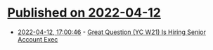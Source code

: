 # [Published on 2022-04-12](index.md)

* [2022-04-12, 17:00:46](https://news.ycombinator.com/item?id=31005324) - [Great Question (YC W21) Is Hiring Senior Account Exec](https://www.ycombinator.com/companies/great-question/jobs/Jyl8JbP-senior-account-executive)
